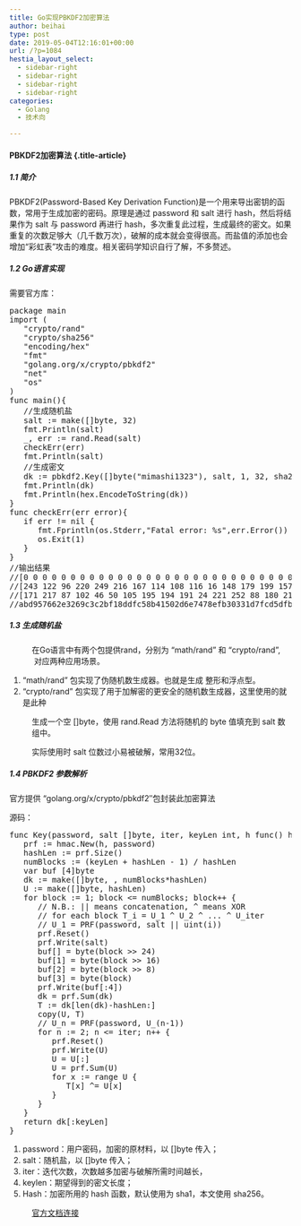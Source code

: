 ```yaml
---
title: Go实现PBKDF2加密算法
author: beihai
type: post
date: 2019-05-04T12:16:01+00:00
url: /?p=1084
hestia_layout_select:
  - sidebar-right
  - sidebar-right
  - sidebar-right
  - sidebar-right
categories:
  - Golang
  - 技术向

---
```

#### **PBKDF2加密算法** {.title-article}

##### 1.1 简介

PBKDF2(Password-Based Key Derivation Function)是一个用来导出密钥的函数，常用于生成加密的密码。<span>原理是通过 password 和 salt 进行 hash，然后将结果作为 salt 与 password 再进行 hash，多次重复此过程，生成最终的密文</span>。如果重复的次数足够大（几千数万次），破解的成本就会变得很高。而盐值的添加也会增加“彩虹表”攻击的难度。相关密码学知识自行了解，不多赘述。

##### 1.2 Go语言实现

需要官方库：

<pre><span>package </span>main
<span>import </span>(
   <span>"crypto/rand"
</span><span>   "crypto/sha256"
</span><span>   "encoding/hex"
</span><span>   "fmt"
</span><span>   "golang.org/x/crypto/pbkdf2"
</span><span>   "net"
</span><span>   "os"
</span>)
<span>func </span><span>main</span>(){
<span>   //生成随机盐
</span><span>   </span>salt := <span>make</span>([]<span>byte</span><span>, </span><span>32</span>)
   fmt.Println(salt)
   _<span>, </span>err := rand.Read(salt)
   checkErr(err)
   fmt.Println(salt)
   //生成密文
   dk := pbkdf2.Key([]<span>byte</span>(<span>"mimashi1323"</span>)<span>, </span>salt<span>, </span><span>1</span><span>, </span><span>32</span><span>, </span>sha256.<span>New</span>)
   fmt.Println(dk)
   fmt.Println(hex.EncodeToString(dk))
}
<span>func </span><span>checkErr</span>(err <span>error</span>){
   <span>if </span>err != nil {
      fmt.Fprintln(os.Stderr<span>,</span><span>"Fatal error: %s"</span><span>,</span>err.Error())
      os.Exit(<span>1</span>)
   }
}
//输出结果
//[0 0 0 0 0 0 0 0 0 0 0 0 0 0 0 0 0 0 0 0 0 0 0 0 0 0 0 0 0 0 0 0]
//[243 122 96 220 249 216 167 114 108 116 16 148 179 199 157 63 3 36 174 254 226 28 246 207 110 194 120 34 5 162 175 170]
//[171 217 87 102 46 50 105 195 194 191 24 221 252 88 180 21 2 214 231 71 142 251 48 51 29 127 205 93 251 139 145 155]
//abd957662e3269c3c2bf18ddfc58b41502d6e7478efb30331d7fcd5dfb8b919b</pre>

##### 1.3 生成随机盐

<p style="padding-left: 40px;">
  在Go语言中有两个包提供rand，分别为 &#8220;math/rand&#8221; 和 &#8220;crypto/rand&#8221;,  对应两种应用场景。
</p>

<li style="list-style-type: none;">
  <ol>
    <li>
      <span>&#8220;math/rand&#8221; 包实现了伪随机数生成器。也就是生成 整形和浮点型。</span>
    </li>
    <li>
      <span>&#8220;crypto/rand&#8221; 包实现了用于加解密的更安全的随机数生成器，这里使用的就是此种</span>
    </li>
  </ol>
</li>

<p style="padding-left: 40px;">
  生成一个空 []byte，使用 rand.Read 方法<span>将随机的 byte 值填充到 salt 数组中。</span>
</p>

<p style="padding-left: 40px;">
  实际使用时 salt 位数过小易被破解，常用32位。
</p>

##### 1.4 PBKDF2 参数解析

官方提供 <span>&#8220;golang.org/x/crypto/pbkdf2&#8243;包封装此加密算法</span>
  
源码：

<pre><span>func </span><span>Key</span>(password<span>, </span>salt []<span>byte</span><span>, </span>iter<span>, </span>keyLen <span>int</span><span>, </span>h <span>func</span>() hash.<span>Hash</span>) []<span>byte </span>{
   prf := hmac.New(h<span>, </span>password)
   hashLen := prf.Size()
   numBlocks := (keyLen + hashLen - <span>1</span>) / hashLen
   <span>var </span>buf [<span>4</span>]<span>byte
</span><span>   </span>dk := <span>make</span>([]<span>byte</span><span>, </span><span></span><span>, </span>numBlocks*hashLen)
   U := <span>make</span>([]<span>byte</span><span>, </span>hashLen)
   <span>for </span>block := <span>1</span><span>; </span>block &lt;= numBlocks<span>; </span>block++ {
      <span>// N.B.: || means concatenation, ^ means XOR
</span><span>      // for each block T_i = U_1 ^ U_2 ^ ... ^ U_iter
</span><span>      // U_1 = PRF(password, salt || uint(i))
</span><span>      </span>prf.Reset()
      prf.Write(salt)
      buf[<span></span>] = <span>byte</span>(block &gt;&gt; <span>24</span>)
      buf[<span>1</span>] = <span>byte</span>(block &gt;&gt; <span>16</span>)
      buf[<span>2</span>] = <span>byte</span>(block &gt;&gt; <span>8</span>)
      buf[<span>3</span>] = <span>byte</span>(block)
      prf.Write(buf[:<span>4</span>])
      dk = prf.Sum(dk)
      T := dk[len(dk)-hashLen:]
      copy(U<span>, </span>T)
      <span>// U_n = PRF(password, U_(n-1))
</span><span>      </span><span>for </span>n := <span>2</span><span>; </span>n &lt;= iter<span>; </span>n++ {
         prf.Reset()
         prf.Write(U)
         U = U[:<span></span>]
         U = prf.Sum(U)
         <span>for </span>x := <span>range </span>U {
            T[x] ^= U[x]
         }
      }
   }
   <span>return </span>dk[:keyLen]
}</pre>

  1. password：用户密码，加密的原材料，以 []byte 传入；
  2. salt：随机盐，以 []byte 传入；
  3. iter：迭代次数，次数越多加密与破解所需时间越长，
  4. keylen：期望得到的密文长度；
  5. Hash：加密所用的 hash 函数，默认使用为 sha1，本文使用 sha256。

<p style="padding-left: 40px;">
  <a href="https://godoc.org/golang.org/x/crypto/pbkdf2" target="_blank" rel="noopener noreferrer">官方文档连接</a>
</p>